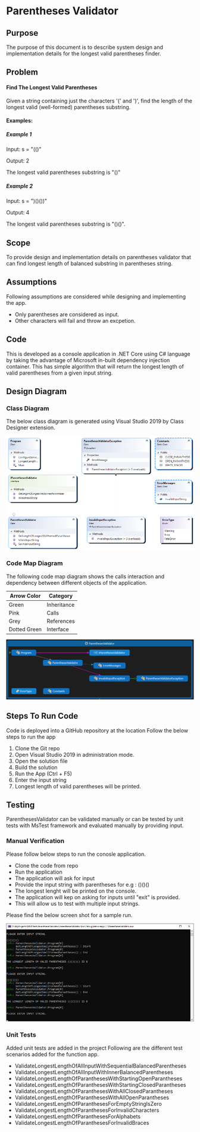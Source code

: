 
# Parentheses Validator

## Purpose
The purpose of this document is to describe system design and implementation details for the longest valid parentheses finder.

## Problem
#### Find The Longest Valid Parentheses 
Given a string containing just the characters '(' and ')', find the length of the longest valid (well-formed) parentheses substring.

#### Examples:

##### Example 1
Input: s = "(()"

Output: 2

The longest valid parentheses substring is "()"

##### Example 2
Input: s = ")()())"

Output: 4

The longest valid parentheses substring is "()()".

 
## Scope
To provide design and implementation details on parentheses validator that can find longest length of balanced substring in parentheses string.

## Assumptions
Following assumptions are considered while designing and implementing the app.
- Only parentheses are considered as input.
- Other characters will fail and throw an excpetion.

## Code
This is developed as a console application in .NET Core using C# language by taking the advantage of Microsoft in-built dependency injection container. This has simple algorithm that will return the longest length of valid parentheses from a given input string.


## Design Diagram
### Class Diagram
The below class diagram is generated using Visual Studio 2019 by Class Designer extension.

![alt text](https://github.com/BalajiDabbara/mmd-test-projects/blob/main/ParanthesesValidator/ParenthesesValidator/DesignDocs/ParanthesesValidator_ClassDiagram.png?raw=true)


### Code Map Diagram
The following code map diagram shows the calls interaction and dependency between different objects of the application.

|**Arrow Color**| **Category**|
|--|--|
|Green	|Inheritance|
|Pink	|Calls|
|Grey	|References|
|Dotted Green|	Interface|


![alt text](https://github.com/BalajiDabbara/mmd-test-projects/blob/main/ParanthesesValidator/ParenthesesValidator/DesignDocs/ParanthesesValidator_CodeMap.png?raw=true)


## Steps To Run Code
Code is deployed into a GitHub repository at the location 
Follow the below steps to run the app
1)	Clone the Git repo
2)	Open Visual Studio 2019 in administration mode.
3)	Open the solution file 
4)	Build the solution
5)	Run the App (Ctrl + F5)
6)  Enter the input string
7)  Longest length of valid parentheses will be printed.



## Testing
ParenthesesValidator can be validated manually or can be tested by unit tests with MsTest framework and evaluated manually by providing input.

### Manual Verification
Please follow below steps to run the conosle application.
- Clone the code from repo
- Run the application
- The application will ask for input
- Provide the input string with parentheses for e.g : ()()()
- The longest lenght will be printed on the console.
- The application will kep on asking for inputs until "exit" is provided.
- This will allow us to test with multiple input strings.


Please find the below screen shot for a sample run.

![alt text](https://github.com/BalajiDabbara/mmd-test-projects/blob/main/ParanthesesValidator/ParenthesesValidator/DesignDocs/ParenthesesValidator_Output.png?raw=true)

### Unit Tests
Added unit tests are added in the project 
Following are the different test scenarios added for the function app.
- ValidateLongestLengthOfAllInputWithSequentialBalancedParentheses
- ValidateLongestLengthOfAllInputWithInnerBalancedParentheses
- ValidateLongestLengthOfParanthesesWithStartingOpenParantheses
- ValidateLongestLengthOfParanthesesWithStartingClosedParantheses
- ValidateLongestLengthOfParanthesesWithAllClosedParantheses
- ValidateLongestLengthOfParanthesesWithAllOpenParantheses
- ValidateLongestLengthOfParanthesesForEmptyStringIsZero
- ValidateLongestLengthOfParanthesesForInvalidCharacters
- ValidateLongestLengthOfParanthesesForAlphabets
- ValidateLongestLengthOfParanthesesForInvalidBraces